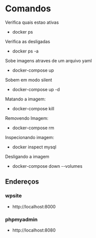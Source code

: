 # Comandos

Verifica quais estao ativas
* docker ps

Verifica as desligadas
* docker ps -a

Sobe imagens atraves de um arquivo yaml
* docker-compose up

Sobem em modo silent
* docker-compose up -d

Matando a imagem:
* docker-compose kill

Removendo Imagem:
* docker-compose rm

Inspecionando imagem:
* docker inspect mysql

Desligando a imagem
* docker-compose down --volumes


## Endereços

### wpsite
* http://localhost:8000

### phpmyadmin
* http://localhost:8080